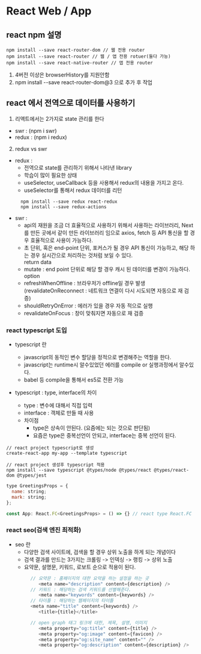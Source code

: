 # React Web / App


## react npm 설명
```npm
npm install --save react-router-dom // 웹 전용 router
npm install --save react-router // 웹 / 앱 전용 rotuer(둘다 가능)
npm install --save react-native-router // 앱 전용 router
```
1. 4버전 이상은 browserHistory를 지원안함
2. npm install --save react-router-dom@3 으로 추가 후 작업



## react 에서 전역으로 데이터를 사용하기

1. 리액트에서는 2가지로 state 관리를 한다
 - swr : (npm i swr)
 - redux : (npm i redux)


2. redux vs swr
 - redux :
    - 전역으로 state를 관리하기 위해서 나타낸 library
    - 학습이 많이 필요한 상태
    - useSelector, useCallback 등을 사용해서 redux의 내용을 가지고 온다.
    - useSelector를 통해서 redux 데이터를 리턴
    ```npm
      npm install --save redux react-redux
      npm install --save redux-actions
    ```
 - swr : 
    - api의 재원을 조금 더 효율적으로 사용하기 위해서 사용하는 라이브러리, Next를 만든 곳에서 같이 만든 라이브러리 임으로 axios, fetch 등 API 통신을 할 경우 효율적으로 사용이 가능하다.
    - 초 단위, 혹은 end-point 단위, 포커스가 될 경우 API 통신이 가능하고, 해당 하는 경우 실시간으로 처리하는 것처럼 보일 수 있다. <br>
    return data 
    - mutate : end point 단위로 해당 할 경우 캐시 된 데이터를 변경이 가능하다.<br>
    option 
    - refreshWhenOffline : 브라우저가 offline일 경우 발생(revalidateOnReconnect : 네트워크 연결이 다시 시도되면 자동으로 재 검증)
    - shouldRetryOnError : 에러가 있을 경우 자동 적으로 실행
    - revalidateOnFocus : 창이 맞춰지면 자동으로 재 검증


### react typescript 도입

- typescript 란
   - javascript의 동적인 변수 할당을 정적으로 변경해주는 역할을 한다.
   - javascript는 runtime시 알수있었던 에러를 compile or 실행과정에서 알수있다.
   - babel 등 compile을 통해서 es5로 전환 가능

- typescript : type, interface의 차이
   - type : 변수에 대해서 직접 입력
   - interface : 객체로 만들 때 사용
   - 차이점 
      - type은 상속이 안된다. (요즘에는 되는 것으로 판단됨)
      - 요즘은 type은 중복선언이 안되고, interface는 중복 선언이 된다.
      
```npm
// react project typescript로 생성
create-react-app my-app --template typescript

// react project 생성후 typescript 적용
npm install --save typescript @types/node @types/react @types/react-dom @types/jest
```

```js
type GreetingsProps = {
  name: string;
  mark: string;
};

const App: React.FC<GreetingsProps> = () => {} // react type React.FC
```

### react seo(검색 엔진 최적화)
- seo 란
   - 다양한 검색 사이트에, 검색을 할 경우 상위 노출을 하게 되는 개념이다
   - 검색 결과를 만드는 3가지는 크롤링 -> 인덱싱 -> 랭킹 -> 상위 노출
   - 요약문, 설명문, 키워드, 로보트 순으로 적용이 된다.

```js
         // 요약문 : 홈페이지의 대한 요약을 하는 설정을 하는 곳
			<meta name="description" content={description} />
         // 키워드 : 해당하는 검색 키워드를 선별해준다.
			<meta name="keywords" content={keywords} />
         // 타이틀 : 해당하는 웹페이지의 타이틀
         <meta name="title" content={keywords} />
			<title>{title}</title>

         // open graph 태그 링크에 대한, 제목, 설명, 이미지
			<meta property="og:title" content={title} />
			<meta property="og:image" content={favicon} />
			<meta property="og:site_name" content="" />
			<meta property="og:description" content={description} />
```